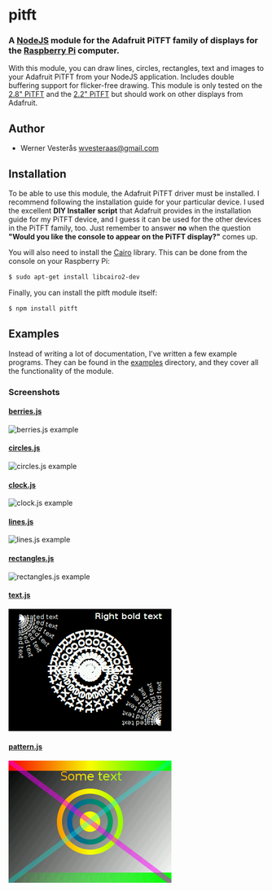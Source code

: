 pitft
=====

### A [NodeJS](http://nodejs.org) module for the Adafruit PiTFT family of displays for the [Raspberry Pi](http://www.raspberrypi.org) computer.

With this module, you can draw lines, circles, rectangles, text and images to your Adafruit PiTFT from your NodeJS application.  Includes double buffering support for flicker-free drawing.  This module is only tested on the [2.8" PiTFT](http://www.adafruit.com/product/1601) and the [2.2" PiTFT](https://www.adafruit.com/product/2315) but should work on other displays from Adafruit.

## Author
  - Werner Vesterås <wvesteraas@gmail.com>

## Installation

To be able to use this module, the Adafruit PiTFT driver must be installed.  I recommend following the installation guide for your particular device.  I used the excellent **DIY Installer script** that Adafruit provides in the installation guide for my PiTFT device, and I guess it can be used for the other devices in the PiTFT family, too.  Just remember to answer **no** when the question **"Would you like the console to appear on the PiTFT display?"** comes up.

You will also need to install the [Cairo](http://cairographics.org) library.  This can be done from the console on your Raspberry Pi:

```bash
$ sudo apt-get install libcairo2-dev
```

Finally, you can install the pitft module itself:

```bash
$ npm install pitft
```

## Examples

Instead of writing a lot of documentation, I've written a few example programs.  They can be found in the [examples](https://github.com/vesteraas/node-pitft/tree/master/examples) directory, and they cover all the functionality of the module.

### Screenshots
#### [berries.js](/examples/berries.js)
![berries.js example](/examples/screenshots/berries.png)

#### [circles.js](/examples/circles.js)
![circles.js example](/examples/screenshots/circles.png)

#### [clock.js](/examples/clock.js)
![clock.js example](/examples/screenshots/clock.png)

#### [lines.js](/examples/lines.js)
![lines.js example](/examples/screenshots/lines.png)

#### [rectangles.js](/examples/rectangles.js)
![rectangles.js example](/examples/screenshots/rectangles.png)

#### [text.js](/examples/text.js)
![text.js example](/examples/screenshots/text.png)

#### [pattern.js](/examples/pattern.js)
![pattern.js example](/examples/screenshots/pattern.png)
